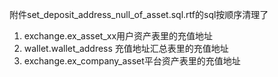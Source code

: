 附件set_deposit_address_null_of_asset.sql.rtf的sql按顺序清理了
1. exchange.ex_asset_xx用户资产表里的充值地址
2. wallet.wallet_address 充值地址汇总表里的充值地址
3. exchange.ex_company_asset平台资产表里的充值地址